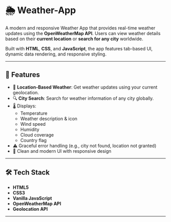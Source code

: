 # 🌦️ Weather-App

A modern and responsive Weather App that provides real-time weather updates using the **OpenWeatherMap API**. Users can view weather details based on their **current location** or **search for any city** worldwide.

Built with **HTML**, **CSS**, and **JavaScript**, the app features tab-based UI, dynamic data rendering, and responsive styling.

---

## 🚀 Features

- 📍 **Location-Based Weather**: Get weather updates using your current geolocation.
- 🔍 **City Search**: Search for weather information of any city globally.
- 🌡️ Displays:
  - Temperature
  - Weather description & icon
  - Wind speed
  - Humidity
  - Cloud coverage
  - Country flag
- ⚠️ Graceful error handling (e.g., city not found, location not granted)
- 🎨 Clean and modern UI with responsive design

---

## 🛠️ Tech Stack

- **HTML5**
- **CSS3**
- **Vanilla JavaScript**
- **OpenWeatherMap API**
- **Geolocation API**

---



